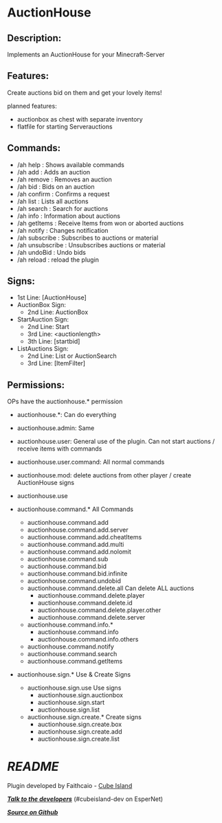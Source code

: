 AuctionHouse
==========

Description:
------------
Implements an AuctionHouse for your Minecraft-Server

Features:
---------
Create auctions bid on them and get your lovely items!

planned features:

-  auctionbox as chest with separate inventory
-  flatfile for starting Serverauctions

Commands:
------------

- /ah help : Shows available commands
- /ah add : Adds an auction
- /ah remove : Removes an auction
- /ah bid : Bids on an auction
- /ah confirm : Confirms a request
- /ah list : Lists all auctions
- /ah search : Search for auctions
- /ah info : Information about auctions
- /ah getItems : Receive Items from won or aborted auctions
- /ah notify : Changes notification
- /ah subscribe : Subscribes to auctions or material
- /ah unsubscribe : Unsubscribes auctions or material
- /ah undoBid : Undo bids
- /ah reload : reload the plugin

Signs:
------------

- 1st Line: [AuctionHouse]
- AuctionBox Sign:
    - 2nd Line: AuctionBox
- StartAuction Sign:
    - 2nd Line: Start
    - 3rd Line: <auctionlength\>
    - 3th Line: [startbid]
- ListAuctions Sign:
    - 2nd Line: List or AuctionSearch
    - 3rd Line: [ItemFilter]

Permissions:
------------
OPs have the auctionhouse.* permission
- auctionhouse.*: Can do everything
- auctionhouse.admin: Same
- auctionhouse.user: General use of the plugin. Can not start auctions / receive items with commands
- auctionhouse.user.command: All normal commands
- auctionhouse.mod: delete auctions from other player / create AuctionHouse signs
- auctionhouse.use 

- auctionhouse.command.* All Commands
    - auctionhouse.command.add
    - auctionhouse.command.add.server
    - auctionhouse.command.add.cheatItems
    - auctionhouse.command.add.multi
    - auctionhouse.command.add.nolomit
    - auctionhouse.command.sub
    - auctionhouse.command.bid
    - auctionhouse.command.bid.infinite
    - auctionhouse.command.undobid
    - auctionhouse.command.delete.all Can delete ALL auctions
        - auctionhouse.command.delete.player
        - auctionhouse.command.delete.id
        - auctionhouse.command.delete.player.other
        - auctionhouse.command.delete.server
    - auctionhouse.command.info.*
        - auctionhouse.command.info
        - auctionhouse.command.info.others
    - auctionhouse.command.notify
    - auctionhouse.command.search
    - auctionhouse.command.getItems
- auctionhouse.sign.* Use & Create Signs
    - auctionhouse.sign.use Use signs
        - auctionhouse.sign.auctionbox
        - auctionhouse.sign.start
        - auctionhouse.sign.list
    - auctionhouse.sign.create.* Create signs
        - auctionhouse.sign.create.box
        - auctionhouse.sign.create.add
        - auctionhouse.sign.create.list

***README***
============

Plugin developed by Faithcaio - [Cube Island](http://cubeisland.de)


***[Talk to the developers](http://webchat.esper.net/?channels=cubeisland-dev&nick=)*** (#cubeisland-dev on EsperNet)

***[Source on Github](https://github.com/CubeIsland/AuctionHouse)***